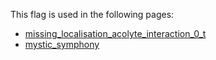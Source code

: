This flag is used in the following pages:
 - [missing_localisation_acolyte_interaction_0_t](../events/missing_localisation_acolyte_interaction_0_t.md)
 - [mystic_symphony](../events/mystic_symphony.md)
